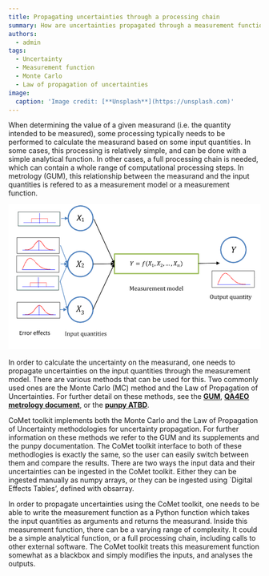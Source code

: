 ```yaml
---
title: Propagating uncertainties through a processing chain
summary: How are uncertainties propagated through a measurement function
authors:
  - admin
tags:
  - Uncertainty
  - Measurement function
  - Monte Carlo
  - Law of propagation of uncertainties
image:
  caption: 'Image credit: [**Unsplash**](https://unsplash.com)'
---
```


When determining the value of a given measurand (i.e. the quantity intended to be measured), some processing typically needs to be performed to calculate the measurand based on some input quantities. 
In some cases, this processing is relatively simple, and can be done with a simple analytical function.
In other cases, a full processing chain is needed, which can contain a whole range of computational processing steps.
In metrology (GUM), this relationship between the measurand and the input quantities is refered to as a measurement model or a measurement function. 

![img.png](img.png)

In order to calculate the uncertainty on the measurand, one needs to propagate uncertainties on the input quantities through the measurement model.
There are various methods that can be used for this. Two commonly used ones are the Monte Carlo (MC) method and the Law of Propagation of Uncertainties. 
For further detail on these methods, see the [**GUM**](https://www.bipm.org/en/committees/jc/jcgm/publications), [**QA4EO metrology document**](https://qa4eo.org/docs/2_Metrology_Document.pdf), or the [**punpy ATBD**](https://punpy.readthedocs.io/en/latest/content/atbd.html). 

CoMet toolkit implements both the Monte Carlo and the Law of Propagation of Uncertainty methodologies for uncertainty propagation. For further information on these methods we refer to the  GUM and its supplements and the punpy documentation. 
The CoMet toolkit interface to both of these methodlogies is exactly the same, so the user can easily switch between them and compare the results. There are two ways the input data and their uncertainties can be ingested in the CoMet toolkit. Either they can be ingested manually as numpy arrays, or they can be ingested using `Digital Effects Tables’, defined with obsarray. 

In order to propagate uncertainties using the CoMet toolkit, one needs to be able to write the measurement function as a Python function which takes the input quantities as arguments and returns the measurand. Inside this measurement function, there can be a varying range of complexity. It could be a simple analytical function, or a full processing chain, including calls to other external software. The CoMet toolkit treats this measurement function somewhat as a blackbox and simply modifies the inputs, and analyses the outputs. 
